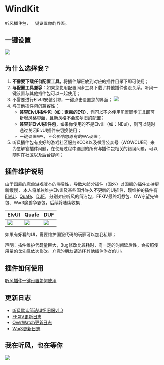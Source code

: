 # WindKit

听风插件包，一键设置你的界面。

## 一键设置

![](https://s2.loli.net/2025/03/27/GW4cTDeIa9tJsKl.png)

## 为什么选择我？

1. **不需要下载任何配置工具**，将插件解压放到对应的插件目录下即可使用；
2. **与配置工具兼容**：如果您使用配置同步工具下载了其他插件也没关系，听风一键设置与其他插件包可以一起使用；
3. 不需要进行ElvUI安装引导，一键点击设置您的界面；
![](https://s2.loli.net/2025/03/27/yAX8ZWi7TK5IEVH.png)
4. 与其他插件包的兼容性：
	- **兼容ElvUI插件包（如：露露的E包）**，您可以不必使用配置同步工具即可新增风格界面，且新风格不会影响旧的配置；
	- **兼容非ElvUI插件包**，如果你使用的不是ElvUI（如：NDui），则可以随时通过关闭ElvUI插件来切换使用；
	- 一键设置WA，不会影响您原有的WA设置；
5. 听风插件包有良好的游戏社区服务KOOK以及微信公众号（WOWCUBE）来为您解答插件问题，在使用过程中遇到的所有与插件包相关的错误问题，可以随时在社区以及后台提问；

## 插件维护说明

由于国服的魔兽游戏版本的滞后性，导致大部分插件（国外）对国服的插件支持更新缓慢，
本人将单独维护ElvUI及某些国外许久不更新的UI插件，现维护的插件有[ElvUI]()、[Quafe]()、[DUF]()，分别对应听风的简洁包，FFXIV最终幻想包、OW守望先锋包、War3魔兽争霸包，后续将陆续收集；

|ElvUI|Quafe|DUF|
|-|-|-|
|![](https://s2.loli.net/2025/03/27/2hvjW3y7opuPVbZ.png) | ![](https://s2.loli.net/2025/03/27/qLSHcMYIA2ydJxG.png) |![](https://s2.loli.net/2025/03/27/FhdOKzfotADwTpu.png)|
		
如果有好看的UI，需要维护国服代码的玩家可以加我私聊；

声明：插件维护代码量巨大，Bug修改比较耗时，有一定的时间延后性，会按照使用量的优先级依次修改，介意的朋友请选择其他插件作者的UI。

## 插件如何使用

[听风插件一键设置如何使用](https://kxxblqyumrm.feishu.cn/wiki/O1XnwuvnriikbJkdxlycanZ2nxR?from=from_copylink)

## 更新日志

- [听风默认简洁UI怀旧服v1.0](https://kxxblqyumrm.feishu.cn/wiki/MS19wZX1liydOrktbFgcgXIPnQh)
- [FFXIV更新日志](https://kxxblqyumrm.feishu.cn/wiki/C8xYwid3iiqHXhkQYd6clb9Anwf)
- [OverWatch更新日志](https://kxxblqyumrm.feishu.cn/wiki/FUDQwdwPVicZNVkPtsFcwxoonpg)
- [War3更新日志](https://kxxblqyumrm.feishu.cn/wiki/EJtkwUqxQirWu2kv5Q0cfxrRnUg)


## 我在听风，也在等你

![](https://s2.loli.net/2025/03/27/B61kvztURpjM2r3.jpg)
